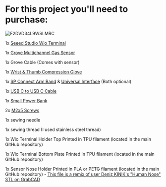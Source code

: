 # For this project you'll need to purchase:

![F2DVD34L9WSLMRC](https://user-images.githubusercontent.com/22805894/201590768-9295321b-5688-430a-a886-7486c2124136.jpeg)


1x [Seeed Studio Wio Terminal](https://www.seeedstudio.com/Wio-Terminal-p-4509.html)

1x [Grove Multichannel Gas Sensor](https://www.seeedstudio.com/Grove-Multichannel-Gas-Sensor-v2-p-4569.html?queryID=0697122c4e559ea8141e4c4ab569bcde&objectID=4569&indexName=bazaar_retailer_products)

1x Grove Cable (Comes with sensor)

1x [Wrist & Thumb Compression Glove](https://www.amazon.com/gp/product/B0919TQZGN/ref=ppx_yo_dt_b_search_asin_title?ie=UTF8&psc=1)

1x [SP Connect Arm Band](https://sp-connect.com/collections/fitness/products/arm-band?variant=42332615999688) & [Universal Interface](https://sp-connect.com/collections/universal/products/universal) (Both optional)

1x [USB C to USB C Cable](https://www.amazon.com/Anker-Charging-MacBook-Galaxy-Charger/dp/B088NRLMPV/ref=sr_1_4?crid=38V8FQ5F8UJNX&keywords=usb+c+cable&qid=1667959274&sprefix=usb+c+cable%2Caps%2C138&sr=8-4)

1x [Small Power Bank](https://www.amazon.com/gp/product/B082X53VDL/ref=ppx_yo_dt_b_search_asin_title?ie=UTF8&psc=1)

2x [M2x5 Screws](https://www.amazon.com/Stainless-Phillips-Machine-Screws-M2X5MM%EF%BC%88100pcs%EF%BC%89/dp/B07HGNNQGJ/ref=sr_1_1?crid=2OOODJSXR74ET&keywords=m2+x+5&qid=1667959393&sprefix=m2+x+5%2Caps%2C206&sr=8-1)

1x sewing needle

1x sewing thread (I used stainless steel thread)

1x Wio Terminal Holder Top Printed in TPU filament (located in the main GitHub repository)

1x Wio Terminal Bottom Plate Printed in TPU filament (located in the main GitHub repository)

1x Sensor Nose Holder Printed in PLA or PETG filament (located in the main GitHub repository) - [This file is a remix of user Deniz KINIK's "Human Nose" STL on GrabCAD](https://grabcad.com/library/human-nose-2/details?folder_id=10318534)
